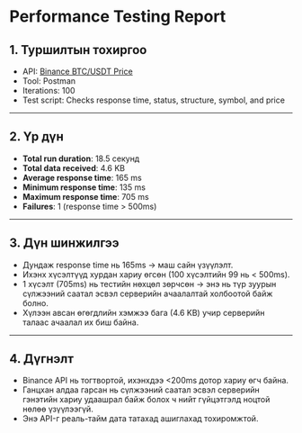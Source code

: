 # Performance Testing Report

## 1. Туршилтын тохиргоо
- API: [Binance BTC/USDT Price](https://api.binance.com/api/v3/ticker/price?symbol=BTCUSDT)  
- Tool: Postman 
- Iterations: 100  
- Test script: Checks response time, status, structure, symbol, and price 

---

## 2. Үр дүн
- **Total run duration**: 18.5 секунд  
- **Total data received**: 4.6 KB  
- **Average response time**: 165 ms  
- **Minimum response time**: 135 ms  
- **Maximum response time**: 705 ms  
- **Failures**: 1 (response time > 500ms)  

---

## 3. Дүн шинжилгээ
- Дундаж response time нь 165ms → маш сайн үзүүлэлт.  
- Ихэнх хүсэлтүүд хурдан хариу өгсөн (100 хүсэлтийн 99 нь < 500ms).  
- 1 хүсэлт (705ms) нь тестийн нөхцөл зөрчсөн → энэ нь түр зуурын сүлжээний саатал эсвэл серверийн ачаалалтай холбоотой байж болно.  
- Хүлээн авсан өгөгдлийн хэмжээ бага (4.6 KB) учир серверийн талаас ачаалал их биш байна.  

---

## 4. Дүгнэлт
- Binance API нь тогтвортой, ихэнхдээ <200ms дотор хариу өгч байна.  
- Ганцхан алдаа гарсан нь сүлжээний саатал эсвэл серверийн гэнэтийн хариу удаашрал байж болох ч нийт гүйцэтгэлд ноцтой нөлөө үзүүлээгүй.  
- Энэ API-г реаль-тайм дата татахад ашиглахад тохиромжтой.  